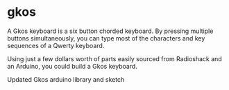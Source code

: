 gkos
====

A Gkos keyboard is a six button chorded keyboard.
By pressing multiple buttons simultaneously, you can type most of the characters and key sequences of a Qwerty keyboard.

Using just a few dollars worth of parts easily sourced from Radioshack and an Arduino, you could build a Gkos keyboard. 

Updated Gkos arduino library and sketch

